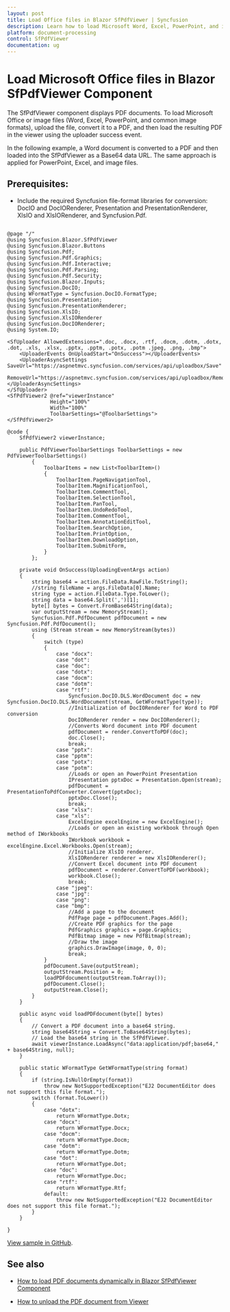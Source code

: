 ```yaml
---
layout: post
title: Load Office files in Blazor SfPdfViewer | Syncfusion
description: Learn how to load Microsoft Word, Excel, PowerPoint, and image files by converting into PDF and load into Syncfusion Blazor SfPdfViewer component.
platform: document-processing
control: SfPdfViewer
documentation: ug
---
```


# Load Microsoft Office files in Blazor SfPdfViewer Component

The SfPdfViewer component displays PDF documents. To load Microsoft Office or image files (Word, Excel, PowerPoint, and common image formats), upload the file, convert it to a PDF, and then load the resulting PDF in the viewer using the uploader success event.

In the following example, a Word document is converted to a PDF and then loaded into the SfPdfViewer as a Base64 data URL. The same approach is applied for PowerPoint, Excel, and image files.

## Prerequisites:
- Include the required Syncfusion file-format libraries for conversion: DocIO and DocIORenderer, Presentation and PresentationRenderer, XlsIO and XlsIORenderer, and Syncfusion.Pdf.

```cshtml

@page "/"
@using Syncfusion.Blazor.SfPdfViewer
@using Syncfusion.Blazor.Buttons
@using Syncfusion.Pdf;
@using Syncfusion.Pdf.Graphics;
@using Syncfusion.Pdf.Interactive;
@using Syncfusion.Pdf.Parsing;
@using Syncfusion.Pdf.Security;
@using Syncfusion.Blazor.Inputs;
@using Syncfusion.DocIO;
@using WFormatType = Syncfusion.DocIO.FormatType;
@using Syncfusion.Presentation;
@using Syncfusion.PresentationRenderer;
@using Syncfusion.XlsIO;
@using Syncfusion.XlsIORenderer
@using Syncfusion.DocIORenderer;
@using System.IO;

<SfUploader AllowedExtensions=".doc, .docx, .rtf, .docm, .dotm, .dotx, .dot, .xls, .xlsx, .pptx, .pptm, .potx, .potm .jpeg, .png, .bmp">
    <UploaderEvents OnUploadStart="OnSuccess"></UploaderEvents>
    <UploaderAsyncSettings SaveUrl="https://aspnetmvc.syncfusion.com/services/api/uploadbox/Save"
        RemoveUrl="https://aspnetmvc.syncfusion.com/services/api/uploadbox/Remove"></UploaderAsyncSettings>
</SfUploader>
<SfPdfViewer2 @ref="viewerInstance" 
              Height="100%" 
              Width="100%" 
              ToolbarSettings="@ToolbarSettings">
</SfPdfViewer2>

@code {
    SfPdfViewer2 viewerInstance;

    public PdfViewerToolbarSettings ToolbarSettings = new PdfViewerToolbarSettings()
        {
            ToolbarItems = new List<ToolbarItem>()
            {
                ToolbarItem.PageNavigationTool,
                ToolbarItem.MagnificationTool,
                ToolbarItem.CommentTool,
                ToolbarItem.SelectionTool,
                ToolbarItem.PanTool,
                ToolbarItem.UndoRedoTool,
                ToolbarItem.CommentTool,
                ToolbarItem.AnnotationEditTool,
                ToolbarItem.SearchOption,
                ToolbarItem.PrintOption,
                ToolbarItem.DownloadOption,
                ToolbarItem.SubmitForm,
            }
        };

    private void OnSuccess(UploadingEventArgs action)
    {
        string base64 = action.FileData.RawFile.ToString();
        //string fileName = args.FileData[0].Name;
        string type = action.FileData.Type.ToLower();
        string data = base64.Split(',')[1];
        byte[] bytes = Convert.FromBase64String(data);
        var outputStream = new MemoryStream();
        Syncfusion.Pdf.PdfDocument pdfDocument = new Syncfusion.Pdf.PdfDocument();
        using (Stream stream = new MemoryStream(bytes))
        {
            switch (type)
            {
                case "docx":
                case "dot":
                case "doc":
                case "dotx":
                case "docm":
                case "dotm":
                case "rtf":
                    Syncfusion.DocIO.DLS.WordDocument doc = new Syncfusion.DocIO.DLS.WordDocument(stream, GetWFormatType(type));
                    //Initialization of DocIORenderer for Word to PDF conversion
                    DocIORenderer render = new DocIORenderer();
                    //Converts Word document into PDF document
                    pdfDocument = render.ConvertToPDF(doc);
                    doc.Close();
                    break;
                case "pptx":
                case "pptm":
                case "potx":
                case "potm":
                    //Loads or open an PowerPoint Presentation
                    IPresentation pptxDoc = Presentation.Open(stream);
                    pdfDocument = PresentationToPdfConverter.Convert(pptxDoc);
                    pptxDoc.Close();
                    break;
                case "xlsx":
                case "xls":
                    ExcelEngine excelEngine = new ExcelEngine();
                    //Loads or open an existing workbook through Open method of IWorkbooks
                    IWorkbook workbook = excelEngine.Excel.Workbooks.Open(stream);
                    //Initialize XlsIO renderer.
                    XlsIORenderer renderer = new XlsIORenderer();
                    //Convert Excel document into PDF document
                    pdfDocument = renderer.ConvertToPDF(workbook);
                    workbook.Close();
                    break;
                case "jpeg":
                case "jpg":
                case "png":
                case "bmp":
                    //Add a page to the document
                    PdfPage page = pdfDocument.Pages.Add();
                    //Create PDF graphics for the page
                    PdfGraphics graphics = page.Graphics;
                    PdfBitmap image = new PdfBitmap(stream);
                    //Draw the image
                    graphics.DrawImage(image, 0, 0);
                    break;
            }
            pdfDocument.Save(outputStream);
            outputStream.Position = 0;
            loadPDFdocument(outputStream.ToArray());
            pdfDocument.Close();
            outputStream.Close();
        }
    }

    public async void loadPDFdocument(byte[] bytes)
    {
        // Convert a PDF document into a base64 string.
        string base64String = Convert.ToBase64String(bytes);
        // Load the base64 string in the SfPdfViewer.
        await viewerInstance.LoadAsync("data:application/pdf;base64," + base64String, null);
    }

    public static WFormatType GetWFormatType(string format)
    {
        if (string.IsNullOrEmpty(format))
            throw new NotSupportedException("EJ2 DocumentEditor does not support this file format.");
        switch (format.ToLower())
        {
            case "dotx":
                return WFormatType.Dotx;
            case "docx":
                return WFormatType.Docx;
            case "docm":
                return WFormatType.Docm;
            case "dotm":
                return WFormatType.Dotm;
            case "dot":
                return WFormatType.Dot;
            case "doc":
                return WFormatType.Doc;
            case "rtf":
                return WFormatType.Rtf;
            default:
                throw new NotSupportedException("EJ2 DocumentEditor does not support this file format.");
        }
    }

}
```

[View sample in GitHub](https://github.com/SyncfusionExamples/blazor-pdf-viewer-examples/tree/master/Common/Load%20PDF%2C%20Excel%2C%20PPT%20file%20types).

## See also

* [How to load PDF documents dynamically in Blazor SfPdfViewer Component](./how-to-load-pdf-document-dynamically)

* [How to unload the PDF document from Viewer](./how-to-unload-the-pdf-document-from-viewer)